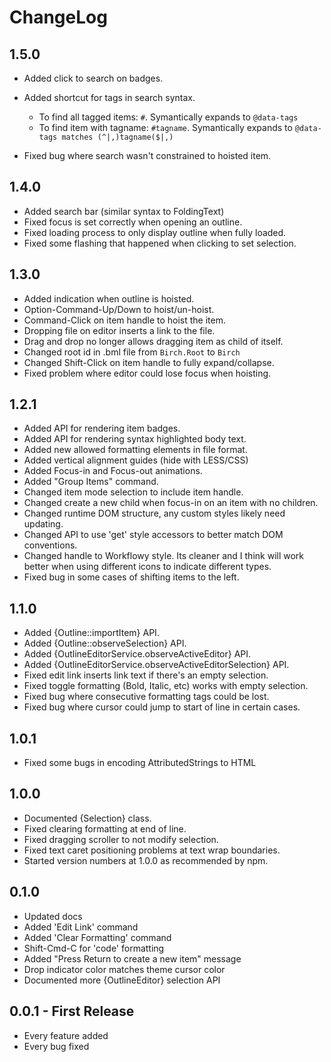 # ChangeLog

## 1.5.0

- Added click to search on badges.
- Added shortcut for tags in search syntax.

	- To find all tagged items: `#`. Symantically expands to `@data-tags`
	- To find item with tagname: `#tagname`. Symantically expands to `@data-tags matches (^|,)tagname($|,)`

- Fixed bug where search wasn't constrained to hoisted item.

## 1.4.0

- Added search bar (similar syntax to FoldingText)
- Fixed focus is set correctly when opening an outline.
- Fixed loading process to only display outline when fully loaded.
- Fixed some flashing that happened when clicking to set selection.

## 1.3.0

- Added indication when outline is hoisted.
- Option-Command-Up/Down to hoist/un-hoist.
- Command-Click on item handle to hoist the item.
- Dropping file on editor inserts a link to the file.
- Drag and drop no longer allows dragging item as child of itself.
- Changed root id in .bml file from `Birch.Root` to `Birch`
- Changed Shift-Click on item handle to fully expand/collapse.
- Fixed problem where editor could lose focus when hoisting.

## 1.2.1

- Added API for rendering item badges.
- Added API for rendering syntax highlighted body text.
- Added new allowed formatting elements in file format.
- Added vertical alignment guides (hide with LESS/CSS)
- Added Focus-in and Focus-out animations.
- Added "Group Items" command.
- Changed item mode selection to include item handle.
- Changed create a new child when focus-in on an item with no children.
- Changed runtime DOM structure, any custom styles likely need updating.
- Changed API to use 'get' style accessors to better match DOM conventions.
- Changed handle to Workflowy style. Its cleaner and I think will work better when using different icons to indicate different types.
- Fixed bug in some cases of shifting items to the left.

## 1.1.0

- Added {Outline::importItem} API.
- Added {Outline::observeSelection} API.
- Added {OutlineEditorService.observeActiveEditor} API.
- Added {OutlineEditorService.observeActiveEditorSelection} API.
- Fixed edit link inserts link text if there's an empty selection.
- Fixed toggle formatting (Bold, Italic, etc) works with empty selection.
- Fixed bug where consecutive formatting tags could be lost.
- Fixed bug where cursor could jump to start of line in certain cases.

## 1.0.1

- Fixed some bugs in encoding AttributedStrings to HTML

## 1.0.0

- Documented {Selection} class.
- Fixed clearing formatting at end of line.
- Fixed dragging scroller to not modify selection.
- Fixed text caret positioning problems at text wrap boundaries.
- Started version numbers at 1.0.0 as recommended by npm.

## 0.1.0

- Updated docs
- Added 'Edit Link' command
- Added 'Clear Formatting' command
- Shift-Cmd-C for 'code' formatting
- Added "Press Return to create a new item" message
- Drop indicator color matches theme cursor color
- Documented more {OutlineEditor} selection API

## 0.0.1 - First Release

- Every feature added
- Every bug fixed